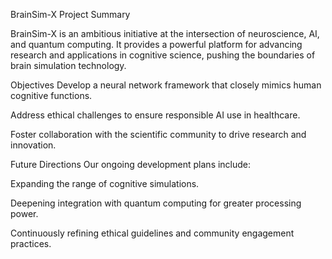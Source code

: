 BrainSim-X Project Summary

BrainSim-X is an ambitious initiative at the intersection of neuroscience, AI, and quantum computing. It provides a powerful platform for advancing research and applications in cognitive science, pushing the boundaries of brain simulation technology.

Objectives
Develop a neural network framework that closely mimics human cognitive functions.

Address ethical challenges to ensure responsible AI use in healthcare.

Foster collaboration with the scientific community to drive research and innovation.

Future Directions
Our ongoing development plans include:

Expanding the range of cognitive simulations.

Deepening integration with quantum computing for greater processing power.

Continuously refining ethical guidelines and community engagement practices.

